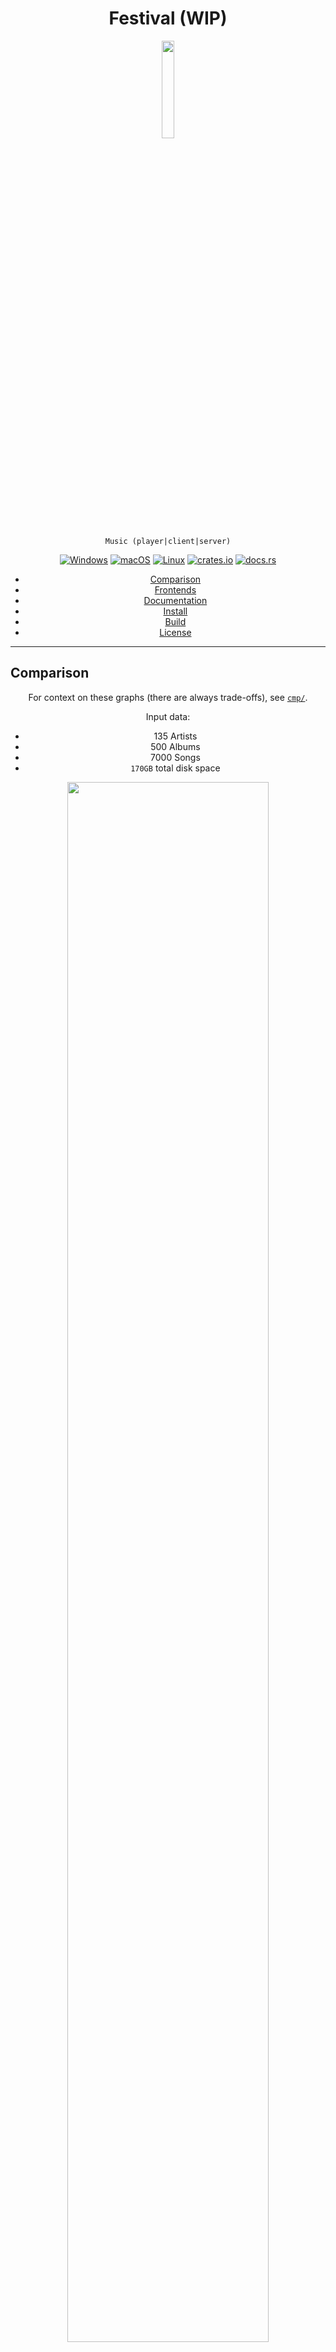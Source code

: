 <div align="center">

# Festival (WIP)
<img src="assets/images/icon/512.png" width="20%"/>

`Music (player|client|server)`

[![Windows](https://github.com/hinto-janai/festival/actions/workflows/windows.yml/badge.svg)](https://github.com/hinto-janai/festival/actions/workflows/windows.yml) [![macOS](https://github.com/hinto-janai/festival/actions/workflows/macos.yml/badge.svg)](https://github.com/hinto-janai/festival/actions/workflows/macos.yml) [![Linux](https://github.com/hinto-janai/festival/actions/workflows/linux.yml/badge.svg)](https://github.com/hinto-janai/festival/actions/workflows/linux.yml) [![crates.io](https://img.shields.io/crates/v/shukusai.svg)](https://crates.io/crates/shukusai) [![docs.rs](https://docs.rs/shukusai/badge.svg)](https://docs.rs/shukusai)

* [Comparison](#Comparison)
* [Frontends](#Frontends)
* [Documentation](#Documentation)
* [Install](#Install)
* [Build](#Build)
* [License](#License)

</div>

---

## Comparison
<div align="center">

For context on these graphs (there are always trade-offs), see [`cmp/`](https://github.com/hinto-janai/festival/tree/main/cmp).

Input data:

- 135 Artists
- 500 Albums
- 7000 Songs
- `170GB` total disk space

<img src="assets/images/cmp/all.png" width="80%"/>

</div>

## Frontends
| Frontend                    | Released | Description |
|-----------------------------|----------|-------------|
| [`festival-gui`](https://github.com/hinto-janai/festival/tree/main/festival-gui) | 🔴       | `egui` GUI
| [`festival-web`](https://github.com/hinto-janai/festival/tree/main/festival-web) | 🔴       | `WASM` version of `egui` GUI
| [`festivald`](https://github.com/hinto-janai/festival/tree/main/festivald)       | 🔴       | Daemon ([`mpd`](https://github.com/MusicPlayerDaemon/MPD)-like)
| [`festival-cli`](https://github.com/hinto-janai/festival/tree/main/festival-cli) | 🔴       | CLI client that connects to `festivald`

## Documentation
1. For a broad overview of Festival's internals, see [`src/`](https://github.com/hinto-janai/festival/tree/main/src).
2. For library docs, see [`docs.rs`](https://docs.rs/shukusai).
3. For frontend docs, see the associated folder (e.g: [`festival-gui`](https://github.com/hinto-janai/festival/tree/main/festival-gui))

The crate [`festival`](https://crates.io/crates/festival) is being squatted, so instead, Festival's
original name, [`shukusai`](https://crates.io/crates/shukusai), is the name used to represent the internals.

`祝祭/shukusai` translated means: `Festival`.

In documentation:

- `shukusai` _specifically_ means Festival's internals
- `Festival` means a frontend OR the project as a whole

## Install
Pre-compiled binaries are available [here](https://github.com/hinto-janai/festival/releases), or on [Festival's website](https://festival.pm/downloads).

---

### Cargo
If you have `cargo`, you can install Festival from [`crates.io`](https://crates.io/crates/festival-gui):
```bash
cargo install festival-gui
```

---

### Arch
If you're on Arch Linux, you can install Festival from the [`AUR`](https://aur.archlinux.org/packages/festival-gui-bin):
```bash
paru festival-gui-bin
```

## Build
### General Info
You need [`cargo`](https://www.rust-lang.org/learn/get-started).

You also need to clone the `submodules` that include patched libraries found in [`external/`](https://github.com/hinto-janai/festival/tree/main/external):
```bash
git clone --recursive https://github.com/hinto-janai/festival
```

Building in this repo currently means building `festival-gui`. The produced binary is named `festival`.

There are `30` unit tests, you may want to run:
```
cargo test
```
before attempting a full build.

---

### Linux
The pre-compiled Linux binaries are built on Debian 11, you'll need these packages to build:
```
sudo apt install build-essential cmake libgtk-3-dev
```

After that, run:
```
cargo build --release
```

---

### macOS
On macOS, if you want the binary to have an icon, you must install [`cargo-bundle`](https://github.com/burtonageo/cargo-bundle).

After that, run:
```
cargo bundle --release
```
This bundles Festival into `Festival.app`, the way it comes in the pre-built tars for macOS.

---

### Windows
```
cargo build --release
```

There is a [`build.rs`](https://github.com/hinto-janai/festival/blob/main/build.rs) file in the repo solely for Windows-specific things:

1. It sets the icon in `File Explorer`
2. It statically links `VCRUNTIME140.dll` (the binary will not be portable without this)

## License
All of Festival is licensed under the [MIT License](https://github.com/hinto-janai/festival/blob/main/LICENSE).

All of the [fonts](https://github.com/hinto-janai/festival/tree/main/assets/fonts) Festival uses:

| Font                                                                    | License |
|-------------------------------------------------------------------------|---------|
| [Adobe Source Code Pro](https://github.com/adobe-fonts/source-code-pro) | `OFL-1.1`
| [Adobe Source Han Sans](https://github.com/adobe-fonts/source-han-sans) | `OFL-1.1`
| [JuliaMono](https://github.com/cormullion/juliamono)                    | `OFL-1.1`
| [Emoji Icon Font](https://github.com/jslegers/emoji-icon-font)          | `MIT`
| [Noto-Emoji](https://github.com/googlefonts/noto-emoji)                 | `OFL-1.1`
| [Hack](https://github.com/source-foundry/Hack)                          | `MIT`
| [Ubuntu](https://github.com/daltonmaag/ubuntu)                          | `Ubuntu Font License`

All of the libraries Festival (directly) uses:

| Library | Purpose | License |
|---------|---------|---------|
| [anyhow](https://github.com/dtolnay/anyhow)                        | Error handling           | `MIT` & `Apache-2.0`
| [benri](https://github.com/hinto-janai/benri)                      | General purpose macros   | `MIT`
| [chrono](https://github.com/chronotope/chrono)                     | Time formatting          | `MIT` & `Apache-2.0`
| [crossbeam_channel](https://github.com/crossbeam-rs/crossbeam)     | Thread message passing   | `MIT` & `Apache-2.0`
| [disk](https://github.com/hinto-janai/disk)                        | Saving to disk           | `MIT`
| [egui](https://github.com/emilk/egui)                              | GUI                      | `MIT` & `Apache-2.0`
| [egui_extras](https://github.com/emilk/egui/crates/egui_extras)    | GUI                      | `MIT` & `Apache-2.0`
| [eframe](https://github.com/emilk/egui/crates/eframe)              | GUI                      | `MIT` & `Apache-2.0`
| [egui-notify](https://github.com/ItsEthra/egui-notify)             | GUI                      | `MIT`
| [env_logger](https://github.com/rust-cli/env_logger)               | Logging                  | `MIT` & `Apache-2.0`
| [fast_image_resize](https://github.com/cykooz/fast_image_resize)   | Image processing         | `MIT` & `Apache-2.0`
| [image](https://github.com/image-rs/image)                         | Image processing         | `MIT`
| [infer](https://github.com/bojand/infer)                           | File MIME detection      | `MIT`
| [lazy_static](https://github.com/rust-lang-nursery/lazy-static.rs) | Lazy static macro        | `MIT` & `Apache-2.0`
| [lofty](https://github.com/Serial-ATA/lofty-rs)                    | Audio metadata parsing   | `MIT` & `Apache-2.0`
| [log](https://github.com/rust-lang/log)                            | Logging                  | `MIT` & `Apache-2.0`
| [notify](https://github.com/notify-rs/notify)                      | Filesystem watching      | `Artistic License 2.0` & `CC Zero 1.0`
| [mime_guess](https://github.com/abonander/mime_guess)              | File MIME detection      | `MIT`
| [rand](https://github.com/rust-random/rand)                        | RNG                      | `MIT` & `Apache-2.0`
| [rfd](https://github.com/PolyMeilex/rfd)                           | Native file dialog       | `MIT`
| [serde](https://github.com/serde-rs/serde)                         | (De)serialization        | `MIT` & `Apache-2.0`
| [serde_bytes](https://github.com/serde-rs/bytes)                   | (De)serialization        | `MIT` & `Apache-2.0`
| [souvlaki](https://github.com/Sinono3/souvlaki)                    | Native media controls    | `MIT`
| [strsim](https://github.com/dguo/strsim-rs)                        | String similarity        | `MIT`
| [Symphonia](https://github.com/pdeljanov/Symphonia)                | Audio demuxing, decoding | `MPL-2.0`
| [readable](https://github.com/hinto-janai/readable)                | Human readable data      | `MIT`
| [rolock](https://github.com/hinto-janai/rolock)                    | Read only lock           | `MIT`
| [walkdir](https://github.com/BurntSushi/walkdir)                   | Recursive PATH walking   | `MIT` & `Unlicense` 
